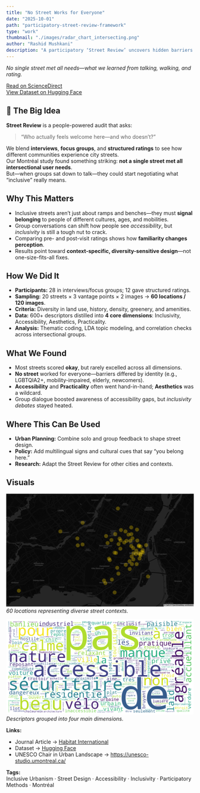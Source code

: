 ```yaml
---
title: "No Street Works for Everyone"
date: "2025-10-01"
path: "participatory-street-review-framework"
type: "work"
thumbnail: "./images/radar_chart_intersecting.png"
author: "Rashid Mushkani"
description: "A participatory ‘Street Review’ uncovers hidden barriers on Montréal streets—showing why inclusive design needs context, culture, and conversation."
---
```


*No single street met all needs—what we learned from talking, walking, and rating.*


[Read on ScienceDirect](https://doi.org/10.1016/j.habitatint.2025.103536)  
[View Dataset on Hugging Face](https://huggingface.co/datasets/rsdmu/streetreview)

## 🚶 The Big Idea

**Street Review** is a people-powered audit that asks:  
> “Who actually feels welcome here—and who doesn’t?”

We blend **interviews**, **focus groups**, and **structured ratings** to see how different communities experience city streets.  
Our Montréal study found something striking: **not a single street met all intersectional user needs**.  
But—when groups sat down to talk—they could start negotiating what “inclusive” really means.


## Why This Matters

- Inclusive streets aren’t just about ramps and benches—they must **signal belonging** to people of different cultures, ages, and mobilities.  
- Group conversations can shift how people see *accessibility*, but *inclusivity* is still a tough nut to crack.  
- Comparing pre- and post-visit ratings shows how **familiarity changes perception**.  
- Results point toward **context-specific, diversity-sensitive design**—not one-size-fits-all fixes.


## How We Did It

- **Participants:** 28 in interviews/focus groups; 12 gave structured ratings.  
- **Sampling:** 20 streets × 3 vantage points × 2 images → **60 locations / 120 images**.  
- **Criteria:** Diversity in land use, history, density, greenery, and amenities.  
- **Data:** 600+ descriptors distilled into **4 core dimensions**: Inclusivity, Accessibility, Aesthetics, Practicality.  
- **Analysis:** Thematic coding, LDA topic modeling, and correlation checks across intersectional groups.


## What We Found

- Most streets scored **okay**, but rarely excelled across all dimensions.  
- **No street** worked for everyone—barriers differed by identity (e.g., LGBTQIA2+, mobility-impaired, elderly, newcomers).  
- **Accessibility** and **Practicality** often went hand-in-hand; **Aesthetics** was a wildcard.  
- Group dialogue boosted awareness of accessibility gaps, but *inclusivity debates* stayed heated.


## Where This Can Be Used

- **Urban Planning:** Combine solo and group feedback to shape street design.  
- **Policy:** Add multilingual signs and cultural cues that say “you belong here.”  
- **Research:** Adapt the Street Review for other cities and contexts.


## Visuals

![Map of sampled Montréal locations.](./images/points_60.png)  
*60 locations representing diverse street contexts.*

![Word cloud of 600+ street descriptors.](./images/wordcloud.png)  
*Descriptors grouped into four main dimensions.*


**Links:**  
- Journal Article → [Habitat International](https://doi.org/10.1016/j.habitatint.2025.103536)  
- Dataset → [Hugging Face](https://huggingface.co/datasets/rsdmu/streetreview)  
- UNESCO Chair in Urban Landscape → <https://unesco-studio.umontreal.ca/>  

**Tags:**  
Inclusive Urbanism · Street Design · Accessibility · Inclusivity · Participatory Methods · Montréal
